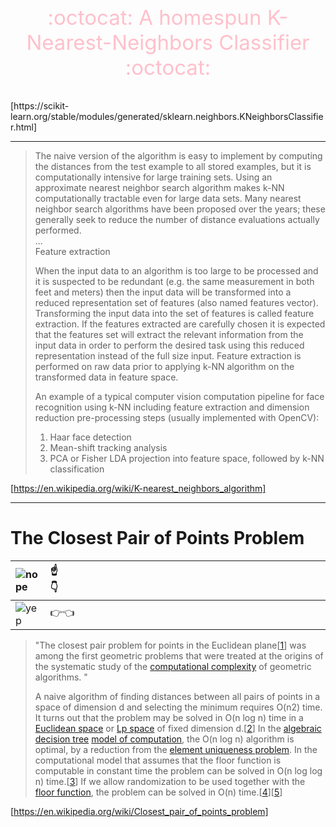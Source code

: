 <p align="center", style="color:pink;font-size:33px;">
 :octocat: A homespun K-Nearest-Neighbors Classifier :octocat:  
</p>
[https://scikit-learn.org/stable/modules/generated/sklearn.neighbors.KNeighborsClassifier.html]

---

>The naive version of the algorithm is easy to implement by computing the distances from the test example to all stored examples, but it is computationally intensive for large training sets. Using an approximate nearest neighbor search algorithm makes k-NN computationally tractable even for large data sets. Many nearest neighbor search algorithms have been proposed over the years; these generally seek to reduce the number of distance evaluations actually performed.   
...  
>Feature extraction
>
>When the input data to an algorithm is too large to be processed and it is suspected to be redundant (e.g. the same measurement in both feet and meters) then the input data will be transformed into a reduced representation set of features (also named features vector). Transforming the input data into the set of features is called feature extraction. If the features extracted are carefully chosen it is expected that the features set will extract the relevant information from the input data in order to perform the desired task using this reduced representation instead of the full size input. Feature extraction is performed on raw data prior to applying k-NN algorithm on the transformed data in feature space.
>
>An example of a typical computer vision computation pipeline for face recognition using k-NN including feature extraction and dimension reduction pre-processing steps (usually implemented with OpenCV):
>
>1. Haar face detection
>1. Mean-shift tracking analysis
>1. PCA or Fisher LDA projection into feature space, followed by k-NN classification
>
[https://en.wikipedia.org/wiki/K-nearest_neighbors_algorithm]  


___
# The Closest Pair of Points Problem 
![nope](https://en.cursor.style/resources/cursors/thumb/5e712b819e959.png) | :point_up:                            :point_down:
:--|:--
![yep](https://en.cursor.style/resources/pointers/thumb/5e712b819e963.png)| :point_right::point_left:

>"The closest pair problem for points in the Euclidean plane[[1](https://en.wikipedia.org/wiki/Closest_pair_of_points_problem#cite_note-sh-1)] was among the first geometric problems that were treated at the origins of the systematic study of the [computational complexity](https://en.wikipedia.org/wiki/Analysis_of_algorithms) of geometric algorithms. "
>
>A naive algorithm of finding distances between all pairs of points in a space of dimension d and selecting the minimum requires O(n2) time. It turns out that the problem may be solved in O(n log n) time in a [Euclidean space](https://en.wikipedia.org/wiki/Euclidean_space) or [Lp space](https://en.wikipedia.org/wiki/Lp_space) of fixed dimension d.[[2](https://en.wikipedia.org/wiki/Closest_pair_of_points_problem#cite_note-2)] In the [algebraic decision tree](https://en.wikipedia.org/wiki/Algebraic_decision_tree) [model of computation](https://en.wikipedia.org/wiki/Model_of_computation), the O(n log n) algorithm is optimal, by a reduction from the [element uniqueness problem](https://en.wikipedia.org/wiki/Element_uniqueness_problem). In the computational model that assumes that the floor function is computable in constant time the problem can be solved in O(n log log n) time.[[3](https://en.wikipedia.org/wiki/Closest_pair_of_points_problem#cite_note-fh-3)] If we allow randomization to be used together with the [floor function](https://en.wikipedia.org/wiki/Floor_function), the problem can be solved in O(n) time.[[4](https://en.wikipedia.org/wiki/Closest_pair_of_points_problem#cite_note-km-4)][[5](https://en.wikipedia.org/wiki/Closest_pair_of_points_problem#cite_note-rl-5)]
>
[https://en.wikipedia.org/wiki/Closest_pair_of_points_problem]
